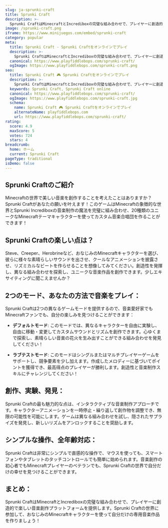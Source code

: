 ```yaml
---
slug: ja-sprunki-craft
title: Sprunki Craft
description: >-
  Sprunki CraftはMinecraftとIncrediboxの完璧な組み合わせで、プレイヤーに創造的で楽しい音楽創作プラットフォームを提供します。Sprunki Craftの世界に参加して、おなじみのMinecraftキャラクターを使って自分だけの専用音楽作品を作りましょう！
image: /sprunki-craft.png
iframe: https://www.minijuegos.com/embed/sprunki-craft
category: popular
meta:
  title: Sprunki Craft - Sprunki Craftをオンラインでプレイ
  description: >-
    Sprunki CraftはMinecraftとIncrediboxの完璧な組み合わせで、プレイヤーに創造的で楽しい音楽創作プラットフォームを提供します。Sprunki Craftの世界に参加して、おなじみのMinecraftキャラクターを使って自分だけの専用音楽作品を作りましょう！
  canonical: https://www.playfiddlebops.com/sprunki-craft/
  ogImage: https://www.playfiddlebops.com/sprunki-craft.png
seo:
  title: Sprunki Craft 🎮 Sprunki Craftをオンラインでプレイ
  description: >-
    Sprunki CraftはMinecraftとIncrediboxの完璧な組み合わせで、プレイヤーに創造的で楽しい音楽創作プラットフォームを提供します。Sprunki Craftの世界に参加して、おなじみのMinecraftキャラクターを使って自分だけの専用音楽作品を作りましょう！
  keywords: Sprunki Craft, Sprunki Craft online
  canonical: https://www.playfiddlebops.com/sprunki-craft/
  ogImage: https://www.playfiddlebops.com/sprunki-craft.jpg
  schema:
    name: Sprunki Craft 🎮 Sprunki Craftをオンラインでプレイ
    alternateName: playfiddlebops.com
    url: https://www.playfiddlebops.com/sprunki-craft/
rating:
  score: 4.9
  maxScore: 5
  votes: 724
  stars: 4
breadcrumb:
  home: ホーム
  current: Sprunki Craft
pageType: traditional
isDemo: false
---
```


## Sprunki Craftのご紹介

Minecraftの世界で美しい音楽を創作することを考えたことはありますか？Sprunki Craftがあなたの願いを叶えます！このゲームはMinecraftの象徴的な世界とSprunki Incrediboxの音楽制作の魔法を完璧に組み合わせ、20種類のユニークなMinecraftテーマキャラクターを使ってカスタム音楽合唱団を作ることができます！

## Sprunki Craftの楽しい点は？

Steve、Creeper、Herobrineなど、おなじみのMinecraftキャラクターを選び、彼らに様々な素晴らしいサウンドを出させ、クールなアニメーションを披露させ、リズミカルなビートを作らせることを想像してみてください。創造性を発揮し、異なる組み合わせを探索し、ユニークな音楽作品を創作できます。少しエキサイティングに聞こえませんか？

## 2つのモード、あなたの方法で音楽をプレイ：

Sprunki Craftは2つの異なるゲームモードを提供するので、音楽愛好家でもMinecraftファンでも、自分の楽しみを見つけることができます：

- **デフォルトモード**: このモードでは、異なるキャラクターを自由に実験し、自由に移動・変更してカスタムサウンドとリズムを創作できます。心ゆくまで探索し、素晴らしい音楽の花火を生み出すことができる組み合わせを発見してください！

- **ラブテストモード**: このモードはシングルまたはマルチプレイヤーゲームをサポートし、競争要素を少し加えます。作成したメロディーに基づいてポイントを獲得でき、最高得点のプレイヤーが勝利します。創造性と音楽制作スキルにチャレンジしてください！

## 創作、実験、発見：

Sprunki Craftの最も魅力的な点は、インタラクティブな音楽制作アプローチです。キャラクターアニメーションを一時停止・繰り返して創作物を調整でき、無限の可能性を可能にします。ゲームは異なる組み合わせを試し、隠されたサプライズを発見し、新しいリズムをアンロックすることを奨励します。

## シンプルな操作、全年齢対応：

Sprunki Craftは非常にシンプルで直感的な操作で、マウスを使っても、スマートフォンやタブレットのタッチコントロールでも簡単に始められます。音楽創作の初心者でもMinecraftプレイヤーのベテランでも、Sprunki Craftの世界で自分だけの幸せを見つけることができます。

## まとめ：

Sprunki CraftはMinecraftとIncrediboxの完璧な組み合わせで、プレイヤーに創造的で楽しい音楽創作プラットフォームを提供します。Sprunki Craftの世界に参加して、おなじみのMinecraftキャラクターを使って自分だけの専用音楽作品を作りましょう！